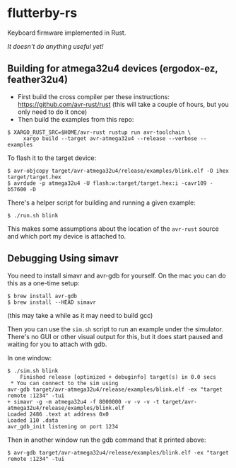 # flutterby-rs
Keyboard firmware implemented in Rust.

*It doesn't do anything useful yet!*

## Building for atmega32u4 devices (ergodox-ez, feather32u4)

* First build the cross compiler per these instructions: https://github.com/avr-rust/rust (this will take a couple of hours, but you only need to do it once)
* Then build the examples from this repo:

```
$ XARGO_RUST_SRC=$HOME/avr-rust rustup run avr-toolchain \
     xargo build --target avr-atmega32u4 --release --verbose --examples
```

To flash it to the target device:

```
$ avr-objcopy target/avr-atmega32u4/release/examples/blink.elf -O ihex target/target.hex
$ avrdude -p atmega32u4 -U flash:w:target/target.hex:i -cavr109 -b57600 -D
```

There's a helper script for building and running a given example:

```
$ ./run.sh blink
```

This makes some assumptions about the location of the `avr-rust` source and which port
my device is attached to.

## Debugging Using simavr

You need to install simavr and avr-gdb for yourself.  On the mac you can do this as a one-time setup:

```
$ brew install avr-gdb
$ brew install --HEAD simavr
```

(this may take a while as it may need to build gcc)

Then you can use the `sim.sh` script to run an example under the simulator.  There's no GUI
or other visual output for this, but it does start paused and waiting for you to attach
with gdb.

In one window:

```
$ ./sim.sh blink
    Finished release [optimized + debuginfo] target(s) in 0.0 secs
 * You can connect to the sim using
avr-gdb target/avr-atmega32u4/release/examples/blink.elf -ex "target remote :1234" -tui
+ simavr -g -m atmega32u4 -f 8000000 -v -v -v -t target/avr-atmega32u4/release/examples/blink.elf
Loaded 2486 .text at address 0x0
Loaded 110 .data
avr_gdb_init listening on port 1234
```

Then in another window run the gdb command that it printed above:

```
$ avr-gdb target/avr-atmega32u4/release/examples/blink.elf -ex "target remote :1234" -tui
```
